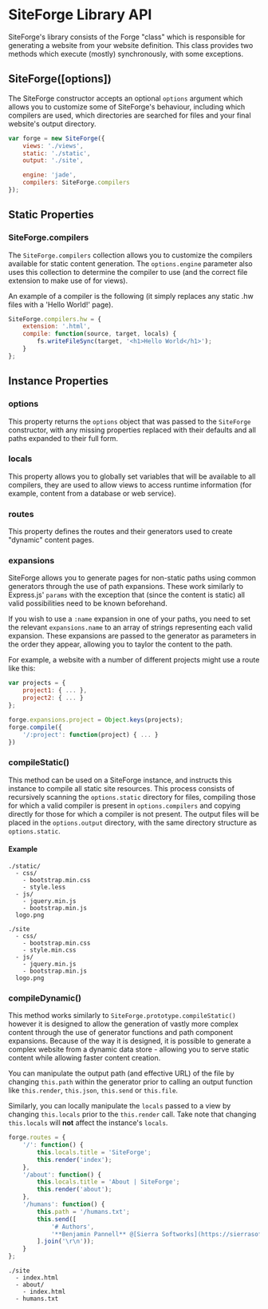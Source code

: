 # SiteForge Library API
SiteForge's library consists of the Forge "class" which is responsible for generating a website from your website definition. This class provides two methods which execute (mostly) synchronously, with some exceptions.

## SiteForge([options])
The SiteForge constructor accepts an optional `options` argument which allows you to customize some of SiteForge's behaviour, including which compilers are used, which directories are searched for files and your final website's output directory.

```javascript
var forge = new SiteForge({
	views: './views',
	static: './static',
	output: './site',

	engine: 'jade',
	compilers: SiteForge.compilers
});
```

## Static Properties

### SiteForge.compilers
The `SiteForge.compilers` collection allows you to customize the compilers available for static content generation. The `options.engine` parameter also uses this collection to determine the compiler to use (and the correct file extension to make use of for views).

An example of a compiler is the following (it simply replaces any static .hw files with a 'Hello World!' page).

```javascript
SiteForge.compilers.hw = {
	extension: '.html',
	compile: function(source, target, locals) {
		fs.writeFileSync(target, '<h1>Hello World</h1>');
	}
};
```

## Instance Properties

### options
This property returns the `options` object that was passed to the `SiteForge` constructor, with any missing properties replaced with their defaults and all paths expanded to their full form.

### locals
This property allows you to globally set variables that will be available to all compilers, they are used to allow views to access runtime information (for example, content from a database or web service).

### routes
This property defines the routes and their generators used to create "dynamic" content pages.

### expansions
SiteForge allows you to generate pages for non-static paths using common generators through the use of path expansions. These work similarly to Express.js' `params` with the exception that (since the content is static) all valid possibilities need to be known beforehand.

If you wish to use a `:name` expansion in one of your paths, you need to set the relevant `expansions.name` to an array of strings representing each valid expansion. These expansions are passed to the generator as parameters in the order they appear, allowing you to taylor the content to the path.

For example, a website with a number of different projects might use a route like this:

```javascript
var projects = {
	project1: { ... },
	project2: { ... }
};

forge.expansions.project = Object.keys(projects);
forge.compile({
	'/:project': function(project) { ... }
})
```

### compileStatic()
This method can be used on a SiteForge instance, and instructs this instance to compile all static site resources. This process consists of recursively scanning the `options.static` directory for files, compiling those for which a valid compiler is present in `options.compilers` and copying directly for those for which a compiler is not present. The output files will be placed in the `options.output` directory, with the same directory structure as `options.static`.

#### Example
```
./static/
  - css/
    - bootstrap.min.css
    - style.less
  - js/
    - jquery.min.js
    - bootstrap.min.js
  logo.png

./site
  - css/
    - bootstrap.min.css
    - style.min.css
  - js/
    - jquery.min.js
    - bootstrap.min.js
  logo.png
```

### compileDynamic()
This method works similarly to `SiteForge.prototype.compileStatic()` however it is designed to allow the generation of vastly more complex content through the use of generator functions and path component expansions. Because of the way it is designed, it is possible to generate a complex website from a dynamic data store - allowing you to serve static content while allowing faster content creation.

You can manipulate the output path (and effective URL) of the file by changing `this.path` within the generator prior to calling an output function like `this.render`, `this.json`, `this.send` or `this.file`. 

Similarly, you can locally manipulate the `locals` passed to a view by changing `this.locals` prior to the `this.render` call. Take note that changing `this.locals` will **not** affect the instance's `locals`.

```javascript
forge.routes = {
	'/': function() {
		this.locals.title = 'SiteForge';
		this.render('index');
	},
	'/about': function() {
		this.locals.title = 'About | SiteForge';
		this.render('about');
	},
	'/humans': function() {
		this.path = '/humans.txt';
		this.send([
			'# Authors',
			'**Benjamin Pannell** @[Sierra Softworks](https://sierrasoftworks.com)'
		].join('\r\n'));
	}
};
```

```
./site
  - index.html
  - about/
    - index.html
  - humans.txt
```
